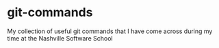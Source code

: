 # git-commands
My collection of useful git commands that I have come across during my time at the Nashville Software School
